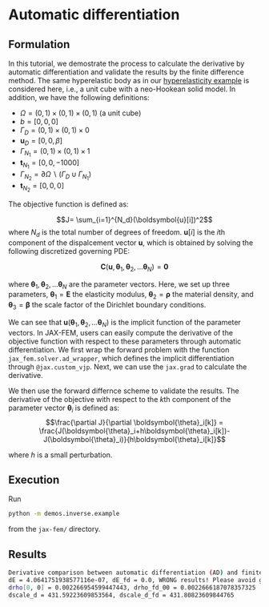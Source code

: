 # Automatic differentiation

## Formulation

In this tutorial, we demostrate the process to calculate the derivative by automatic differentiation and validate the results by the finite difference method. The same hyperelastic body as in our [hyperelasticity example](https://github.com/tianjuxue/jax-fem/tree/main/demos/hyperelasticity) is considered here, i.e., a unit cube with a neo-Hookean solid model. In addition, we have the following definitions:
* $\Omega=(0,1)\times(0,1)\times(0,1)$ (a unit cube)
*  $b=[0, 0, 0]$
* $\Gamma_{D}=(0,1)\times(0,1)\times0$
* $\boldsymbol{u}_{D}=[0,0,\beta]$ 
* $\Gamma_{N_1}=(0,1)\times(0,1)\times1$
* $\boldsymbol{t}_{N_1}=[0, 0, -1000]$
* $\Gamma_{N_2}=\partial\Omega\backslash(\Gamma_{D}\cup\Gamma_{N_1})$
* $\boldsymbol{t}_{N_2}=[0, 0, 0]$

The objective function is defined as:

$$J= \sum_{i=1}^{N_d}(\boldsymbol{u}[i])^2$$
where $N_d$ is the total number of degrees of freedom. $\boldsymbol{u}[i]$ is the ${i}$th component of the dispalcement vector $\boldsymbol{u}$, which is obtained by solving the following discretized governing PDE:

$$
\boldsymbol{C}(\boldsymbol{u},\boldsymbol{\theta}_1,\boldsymbol{\theta}_2,...\boldsymbol{\theta}_N)=\boldsymbol{0}
$$

where $\boldsymbol{\theta}_1,\boldsymbol{\theta}_2,...\boldsymbol{\theta}_N$ are the parameter vectors. Here, we set up three parameters, $\boldsymbol{\theta}_1 = \boldsymbol{E}$ the elasticity modulus, $\boldsymbol{\theta}_2 =\boldsymbol{\rho}$ the material density, and $\boldsymbol{\theta}_3 =\boldsymbol{\beta}$ the scale factor of the Dirichlet boundary conditions.

We can see that $\boldsymbol{u}(\boldsymbol{\theta}_1,\boldsymbol{\theta}_2,...\boldsymbol{\theta}_N)$ is the implicit function of the parameter vectors. In JAX-FEM, users can easily compute the derivative of the objective function with respect to these parameters through automatic differentiation. We first wrap the forward problem with the function `jax_fem.solver.ad_wrapper`, which defines the implicit differentiation through `@jax.custom_vjp`. Next, we can use the `jax.grad` to calculate the derivative. 


We then use the forward differnce scheme to validate the results. The derivative of the objective with respect to the $k$th component of the parameter vector $\boldsymbol{\theta}_i$ is defined as:
$$\frac{\partial J}{\partial \boldsymbol{\theta}_i[k]} = \frac{J(\boldsymbol{\theta}_i+h\boldsymbol{\theta}_i[k])-J(\boldsymbol{\theta}_i)}{h\boldsymbol{\theta}_i[k]}$$

where $h$ is a small perturbation.



## Execution
Run
```bash
python -m demos.inverse.example
```
from the `jax-fem/` directory.


## Results

```bash
Derivative comparison between automatic differentiation (AD) and finite difference (FD)
dE = 4.0641751938577116e-07, dE_fd = 0.0, WRONG results! Please avoid gradients w.r.t self.E
drho[0, 0] = 0.002266954599447443, drho_fd_00 = 0.0022666187078357325
dscale_d = 431.59223609853564, dscale_d_fd = 431.80823609844765
```
